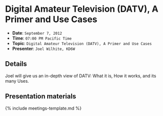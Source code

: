 # Digital Amateur Television (DATV), A Primer and Use Cases

* **Date**: `September 7, 2012`
* **Time**: `07:00 PM Pacific Time`
* **Topic**: `Digital Amateur Television (DATV), A Primer and Use Cases`
* **Presenter**: `Joel Wilhite, KD6W`

## Details
Joel will give us an in-depth view of DATV: What it is, How it works, and its many Uses.


## Presentation materials

{% include meetings-template.md %}

